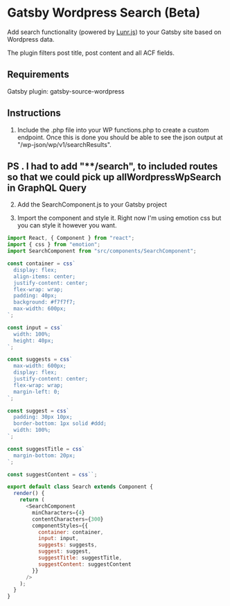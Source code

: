 # Gatsby Wordpress Search (Beta)

Add search functionality (powered by [Lunr.js](https://github.com/olivernn/lunr.js/)) to your Gatsby site based on Wordpress data.

The plugin filters post title, post content and all ACF fields.

## Requirements

Gatsby plugin: gatsby-source-wordpress

## Instructions

1. Include the .php file into your WP functions.php to create a custom endpoint. Once this is done you should be able to see the json output at "/wp-json/wp/v1/searchResults".

## PS . I had to add "**/search", to included routes so that we could pick up allWordpressWpSearch in GraphQL Query


2. Add the SearchComponent.js to your Gatsby project

3. Import the component and style it. Right now I'm using emotion css but you can style it however you want.

```javascript
import React, { Component } from "react";
import { css } from "emotion";
import SearchComponent from "src/components/SearchComponent";

const container = css`
  display: flex;
  align-items: center;
  justify-content: center;
  flex-wrap: wrap;
  padding: 40px;
  background: #f7f7f7;
  max-width: 600px;
`;

const input = css`
  width: 100%;
  height: 40px;
`;

const suggests = css`
  max-width: 600px;
  display: flex;
  justify-content: center;
  flex-wrap: wrap;
  margin-left: 0;
`;

const suggest = css`
  padding: 30px 10px;
  border-bottom: 1px solid #ddd;
  width: 100%;
`;

const suggestTitle = css`
  margin-bottom: 20px;
`;

const suggestContent = css``;

export default class Search extends Component {
  render() {
    return (
      <SearchComponent
        minCharacters={4}
        contentCharacters={300}
        componentStyles={{
          container: container,
          input: input,
          suggests: suggests,
          suggest: suggest,
          suggestTitle: suggestTitle,
          suggestContent: suggestContent
        }}
      />
    );
  }
}
```
